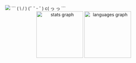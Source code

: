 <img src="https://github.com/yuna0x0/yuna0x0/raw/master/kita-ikuyo-rap.webp" />
```                                                            
                                                     ( \   / ) 
                                                     (˶ ˘ ᵕ ˘ ) 
                                                    c( っ    っ
```                                                            

<div align="center">
  <img src="https://github-readme-stats.vercel.app/api?username=KazyaVX&hide_title=false&hide_rank=false&show_icons=true&include_all_commits=true&count_private=true&disable_animations=false&theme=dracula&locale=en&hide_border=false" height="150" alt="stats graph"  />
  <img src="https://github-readme-stats.vercel.app/api/top-langs?username=KazyaVX&locale=en&hide_title=false&layout=compact&card_width=320&langs_count=5&theme=dracula&hide_border=false" height="150" alt="languages graph"  />
</div>
